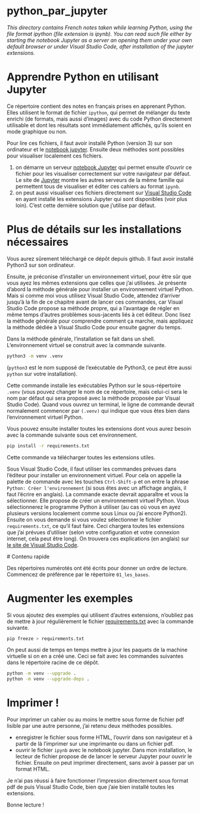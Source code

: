 # python_par_jupyter

<em>
This directory contains French notes taken while learning Python, using the file format ipython (file extension is ipynb). You can read such file either by starting the notebook Jupyter as a server an opening them under your own default browser or under Visual Studio Code, after installation of the jupyter extensions.
</em>

# Apprendre Python en utilisant Jupyter

Ce répertoire contient des notes en français prises en apprenant Python. Elles utilisent le format de fichier `ipython`, qui permet de mélanger du texte enrichi (de formats, mais aussi d’images) avec du code Python directement utilisable et dont les résultats sont immédiatement affichés, qu’ils soient en mode graphique ou non.

Pour lire ces fichiers, il faut avoir installé Python (version 3) sur son ordinateur et le [notebook jupyter](https://jupyter.org/). Ensuite deux méthodes sont possibles pour visualiser localement ces fichiers.

1) on démarre un serveur [notebook Jupyter](https://docs.jupyter.org/en/latest/install/notebook-classic.html) qui permet ensuite d’ouvrir ce fichier pour les visualiser correctement sur votre navigateur par défaut. Le site de [Jupyter](https://docs.jupyter.org/en/latest/install.html#jupyter-notebook-interface) montre les autres serveurs de la même famille qui permettent tous de visualiser et éditer ces cahiers au format `ipynb`.
2) on peut aussi visualiser ces fichiers directement sur [Visual Studio Code](https://code.visualstudio.com/docs/python/environments) en ayant installé les extensions Jupyter qui sont disponibles (voir plus loin). C’est cette dernière solution que j’utilise par défaut.

# Plus de détails sur les installations nécessaires

Vous aurez sûrement téléchargé ce dépôt depuis github. Il faut avoir installé Python3 sur son ordinateur.

Ensuite, je préconise d’installer un environnement virtuel, pour être sûr que vous ayez les mêmes extensions que celles que j’ai utilisées. Je présente d’abord la méthode générale pour installer un environnement virtuel Python. Mais si comme moi vous utilisez Visual Studio Code, attendez d’arriver jusqu’à la fin de ce chapitre avant de lancer ces commandes, car Visual Studio Code propose sa méthode propre, qui a l’avantage de régler en même temps d’autres problèmes sous-jacents liés à cet éditeur. Donc lisez la méthode générale pour comprendre comment ça marche, mais appliquez la méthode dédiée à Visual Studio Code pour ensuite gagner du temps.

Dans la méthode générale, l’installation se fait dans un shell. L’environnement virtuel se construit avec la commande suivante.

```bash
python3 -m venv .venv
```

(`python3` est le nom supposé de l’exécutable de Python3, ce peut être aussi `python` sur votre installation).

Cette commande installe les exécutables Python sur le sous-répertoire `.venv` (vous pouvez changer le nom de ce répertoire, mais celui-ci sera le nom par défaut qui sera proposé avec la méthode proposée par Visual Studio Code). Quand vous ouvrez un terminal, le ligne de commande devrait normalement commencer par `(.venv)` qui indique que vous êtes bien dans l’environnement virtuel Python.

Vous pouvez ensuite installer toutes les extensions dont vous aurez besoin avec la commande suivante sous cet environnement.

```bash
pip install -r requirements.txt
```

Cette commande va télécharger toutes les extensions utiles.

Sous Visual Studio Code, il faut utiliser les commandes prévues dans l’éditeur pour installer un environnement virtuel. Pour cela on appelle la palette de commande avec les touches `Ctrl-Shift-p` et on entre la phrase `Python: Créer l'environnement` (si sous êtes avec un affichage anglais, il faut l’écrire en anglais). La commande exacte devrait apparaître et vous la sélectionner. Elle propose de créer un environnement virtuel Python. Vous sélectionnerez le programme Python à utiliser (au cas où vous en ayez plusieurs versions localement comme sous Linux ou j’ai encore Python2). Ensuite on vous demande si vous voulez sélectionner le fichier `requirements.txt`, ce qu’il faut faire. Ceci chargera toutes les extensions que j’ai prévues d’utiliser (selon votre configuration et votre connexion internet, cela peut être long). On trouvera ces explications (en anglais) sur [le site de Visual Studio Code](https://code.visualstudio.com/docs/python/environments).

# Contenu rapide

Des répertoires numérotés ont été écrits pour donner un ordre de lecture. Commencez de préférence par le répertoire `01_les_bases`.

# Augmenter les exemples

Si vous ajoutez des exemples qui utilisent d’autres extensions, n’oubliez pas de mettre à jour régulièrement le fichier [requirements.txt](requirements.txt) avec la commande suivante.

```bash
pip freeze > requirements.txt
```

On peut aussi de temps en temps mettre à jour les paquets de la machine virtuelle si on en a créé une. Ceci se fait avec les commandes suivantes dans le répertoire racine de ce dépôt.

```bash
python -m venv --upgrade .
python -m venv --upgrade-deps .
```



# Imprimer !

Pour imprimer un cahier ou au moins le mettre sous forme de fichier pdf lisible par une autre personne, j’ai retenu deux méthodes possibles.

- enregistrer le fichier sous forme HTML, l’ouvrir dans son navigateur et à partir de là l’imprimer sur une imprimante ou dans un fichier pdf.
- ouvrir le fichier `ipynb` avec le notebook jupyter. Dans mon installation, le lecteur de fichier propose de de lancer le serveur Jupyter pour ouvrir le fichier. Ensuite on peut imprimer directement, sans avoir à passer par un format HTML.

Je n’ai pas réussi à faire fonctionner l’impression directement sous format pdf de puis Visual Studio Code, bien que j’aie bien installé toutes les extensions.

Bonne lecture !

